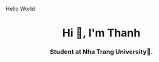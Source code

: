Hello World
<h1 align="center">Hi 👋, I'm Thanh</h1>
<h3 align="center">Student at Nha Trang University🌟.</h3>
